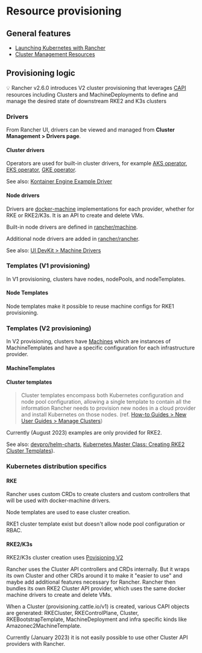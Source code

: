 # Resource provisioning

## General features

* [Launching Kubernetes with Rancher](https://docs.ranchermanager.rancher.io/pages-for-subheaders/launch-kubernetes-with-rancher)
* [Cluster Management Resources](https://rancher.github.io/dashboard/code-base-works/cluster-management-resources)

## Provisioning logic

💡 Rancher v2.6.0 introduces V2 cluster provisioning that leverages [CAPI](https://cluster-api.sigs.k8s.io/) resources including Clusters and MachineDeployments to define and manage the desired state of downstream RKE2 and K3s clusters

### Drivers

From Rancher UI, drivers can be viewed and managed from **Cluster Management > Drivers page**.

#### Cluster drivers

Operators are used for built-in cluster drivers, for example [AKS operator](https://github.com/rancher/aks-operator), [EKS operator](https://github.com/rancher/eks-operator), [GKE operator](https://github.com/rancher/gke-operator).

See also: [Kontainer Engine Example Driver](https://github.com/rancher-plugins/kontainer-engine-driver-example)

#### Node drivers

Drivers are [docker-machine](https://github.com/docker/machine) implementations for each provider, whether for RKE or RKE2/K3s. It is an API to create and delete VMs.

Built-in node drivers are defined in [rancher/machine](https://github.com/rancher/machine/tree/master/drivers).

Additional node drivers are added in [rancher/rancher](https://github.com/rancher/rancher/blob/release/v2.7/pkg/data/management/machinedriver_data.go#L74).

See also: [UI DevKit > Machine Drivers](https://rancher.github.io/dashboard/code-base-works/machine-drivers)

### Templates (V1 provisioning)

In V1 provisioning, clusters have nodes, nodePools, and nodeTemplates.

#### Node Templates

Node templates make it possible to reuse machine configs for RKE1 provisioning.

### Templates (V2 provisioning)

In V2 provisioning, clusters have [Machines](https://cluster-api.sigs.k8s.io/user/concepts.html#machine) which are instances of MachineTemplates and have a specific configuration for each infrastructure provider.

#### MachineTemplates

#### Cluster templates

> Cluster templates encompass both Kubernetes configuration and node pool configuration, allowing a single template to contain all the information Rancher needs to provision new nodes in a cloud provider and install Kubernetes on those nodes. (ref. [How-to Guides > New User Guides > Manage Clusters](https://ranchermanager.docs.rancher.com/how-to-guides/new-user-guides/manage-clusters/manage-cluster-templates))

Currently (August 2023) examples are only provided for RKE2.

See also: [devpro/helm-charts](https://github.com/devpro/helm-charts/tree/main/charts/rancher-cluster-templates), [Kubernetes Master Class: Creating RKE2 Cluster Templates](https://youtu.be/xXtOP7CHbSA)).

### Kubernetes distribution specifics

#### RKE

Rancher uses custom CRDs to create clusters and custom controllers that will be used with docker-machine drivers.

Node templates are used to ease cluster creation.

RKE1 cluster template exist but doesn't allow node pool configuration or RBAC.

#### RKE2/K3s

RKE2/K3s cluster creation uses [Povisioning V2](https://github.com/rancher/rancher/tree/release/v2.7/pkg/controllers/provisioningv2)

Rancher uses the Cluster API controllers and CRDs internally. But it wraps its own Cluster and other CRDs around it to make it "easier to use" and maybe add additional features necessary for Rancher. Rancher then bundles its own RKE2 Cluster API provider, which uses the same docker machine drivers to create and delete VMs.

When a Cluster (provisioning.cattle.io/v1) is created, various CAPI objects are generated: RKECluster, RKEControlPlane, Cluster, RKEBootstrapTemplate, MachineDeployment and infra specific kinds like Amazonec2MachineTemplate.

Currently (January 2023) it is not easily possible to use other Cluster API providers with Rancher.
